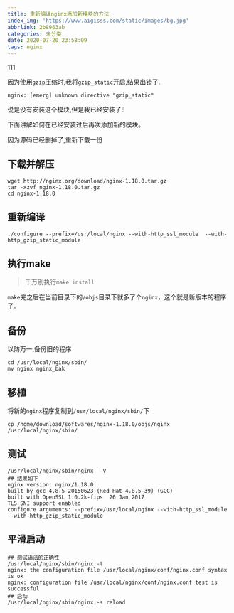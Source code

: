 ```yaml
---
title: 重新编译nginx添加新模块的方法
index_img: 'https://www.aigisss.com/static/images/bg.jpg'
abbrlink: 2b8963ab
categories: 未分类
date: 2020-07-20 23:58:09
tags: nginx
---
```


111

因为使用`gzip`压缩时,我将`gzip_static`开启,结果出错了.

```shell
nginx: [emerg] unknown directive "gzip_static"
```

说是没有安装这个模块,但是我已经安装了!!

下面讲解如何在已经安装过后再次添加新的模块。

因为源码已经删掉了,重新下载一份

## 下载并解压

```shell
wget http://nginx.org/download/nginx-1.18.0.tar.gz
tar -xzvf nginx-1.18.0.tar.gz
cd nginx-1.18.0
```

## 重新编译

```shell
./configure --prefix=/usr/local/nginx --with-http_ssl_module  --with-http_gzip_static_module
```

## 执行make

> 千万别执行`make install`

`make`完之后在当前目录下的`/objs`目录下就多了个`nginx`，这个就是新版本的程序了。

## 备份

以防万一,备份旧的程序

```shell
cd /usr/local/nginx/sbin/
mv nginx nginx_bak
```

## 移植

将新的`nginx`程序复制到`/usr/local/nginx/sbin/`下

```shell
cp /home/download/softwares/nginx-1.18.0/objs/nginx /usr/local/nginx/sbin/
```

## 测试

```shell
/usr/local/nginx/sbin/nginx  -V
## 结果如下
nginx version: nginx/1.18.0
built by gcc 4.8.5 20150623 (Red Hat 4.8.5-39) (GCC) 
built with OpenSSL 1.0.2k-fips  26 Jan 2017
TLS SNI support enabled
configure arguments: --prefix=/usr/local/nginx --with-http_ssl_module --with-http_gzip_static_module
```

## 平滑启动

```shell
## 测试语法的正确性
/usr/local/nginx/sbin/nginx -t
nginx: the configuration file /usr/local/nginx/conf/nginx.conf syntax is ok
nginx: configuration file /usr/local/nginx/conf/nginx.conf test is successful
## 启动
/usr/local/nginx/sbin/nginx -s reload
```


